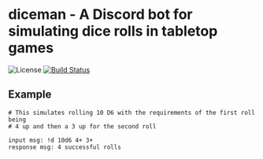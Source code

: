 # diceman - A Discord bot for simulating dice rolls in tabletop games

![License](https://img.shields.io/pypi/l/diceman) [![Build Status](https://travis-ci.org/martinak1/backr.svg?logo=travis&branch=master)](https://travis-ci.org/martinak1/diceman)

<!--Add gif of IO-->

## Example

    # This simulates rolling 10 D6 with the requirements of the first roll being 
    # 4 up and then a 3 up for the second roll

    input msg: !d 10d6 4+ 3+  
    response msg: 4 successful rolls